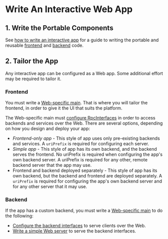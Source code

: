 # Write An Interactive Web App

## 1. Write the Portable Components

See [how to write an interactive app](./WriteAnInteractiveApp.md) for a guide to writing the portable and reusable [frontend](./Glossary.md#frontend) and [backend](./Glossary.md#backend) code.

## 2. Tailor the App

Any interactive app can be configured as a Web app. Some additional effort may be required to tailor it.

### Frontend

You must write a [Web-specific main](../learning/AppTailoring.md). That is where you will tailor the frontend, in order to give it the UI that suits the platform.

The Web-specific main must [configure RpcInterfaces](./RpcInterface.md#client-side-configuration) in order to access backends and services over the Web. There are several options, depending on how you design and deploy your app:

- *Frontend-only app* - This style of app uses only pre-existing backends and services. A `uriPrefix` is required for configuring each server.
- *Simple app* - This style of app has its own backend, and the backend serves the frontend. No uriPrefix is required when configuring the app's own backend server. A uriPrefix is required for any other, remote backend server that the app may use.
- Frontend and backend deployed separately - This style of app has its own backend, but the backend and frontend are deployed separately. A `uriPrefix` is required for configuring the app's own backend server and for any other server that it may use.

### Backend

If the app has a custom backend, you must write a [Web-specific main](../learning/AppTailoring.md) to do the following:

- [Configure the backend interfaces](./RpcInterface.md#configure-interfaces) to serve clients over the Web.
- [Write a simple Web server](./RpcInterface.md#serve-the-interfaces) to serve the backend interfaces.
